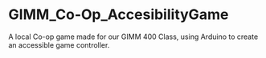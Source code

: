 # GIMM_Co-Op_AccesibilityGame
A local Co-op game made for our GIMM 400 Class, using Arduino to create an accessible game controller.
